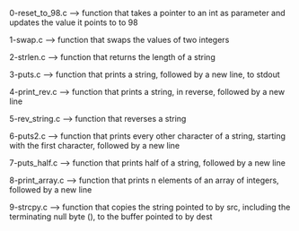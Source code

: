 0-reset_to_98.c --> function that takes a pointer to an int as parameter and updates the value it points to to 98


1-swap.c --> function that swaps the values of two integers


2-strlen.c --> function that returns the length of a string


3-puts.c --> function that prints a string, followed by a new line, to stdout


4-print_rev.c --> function that prints a string, in reverse, followed by a new line


5-rev_string.c --> function that reverses a string


6-puts2.c --> function that prints every other character of a string, starting with the first character, followed by a new line


7-puts_half.c --> function that prints half of a string, followed by a new line


8-print_array.c --> function that prints n elements of an array of integers, followed by a new line


9-strcpy.c --> function that copies the string pointed to by src, including the terminating null byte (), to the buffer pointed to by dest



